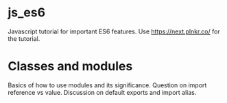 # js_es6
Javascript tutorial for important ES6 features.
Use https://next.plnkr.co/ for the tutorial.



# Classes and modules

Basics of how to use modules and its significance. Question on import reference vs value. Discussion on default exports and import alias.
